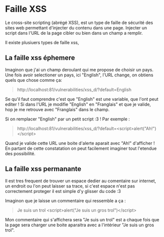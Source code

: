 # Faille XSS

Le cross-site scripting (abrégé XSS), est un type de faille de sécurité des sites web permettant d'injecter du contenu dans une page. Injecter un script dans l'URL de la page cibler ou bien dans un champ a remplir.

Il existe plusiuers types de faille xss,

## La faille xss éphemere

Imaginon que j'ai un champ deroulant qui me propose de choisir un pays.
Une fois avoir selectioner un pays, ici "English", l'URL change, on obtiens quels que chose comme ça:

>http://localhost:81/vulnerabilities/xss_d/?default=English

Se qu'il faut comprendre c'est que "English" est une variable, que l'ont peut editer !  Si dans l'URL je modifie "English" en "Franglais" et que je valide, hop je me retrouve avec "Franglais" dans le champ.

Si on remplacer "English" par un petit script :3 ! Par exemple :

>http://localhost:81/vulnerabilities/xss_d/?default=\<script>alert("Ah!")\</script>

Quand je valide cette URL une boite d'alerte aparait avec "Ah!" d'afficher !
En partant de cette constatation on peut facilement imaginer tout l'etendue des possibilité.

## La faille xss permanante

Il est tres frequent de trouver un espace dedier au comentaire sur internet, un endroit ou l'on peut laisser sa trace, si c'est espace n'est pas correctement proteger il est simple d'y glisser du code :3

Imaginon que je laisse un commentaire qui ressemble a ça :

>Je suis un trol \<script>alert("Je suis un gros trol")\</script>

Mon commentaire qui s'affichera sera "Je suis un trol" est a chaque fois que la page sera charger une boite aparaitra avec a l'intérieur "Je suis un gros trol".




[logo]: https://github.com/adrien-thierry/cg-hmf/blob/master/src/champ_deroulant.png "menu deroulant"